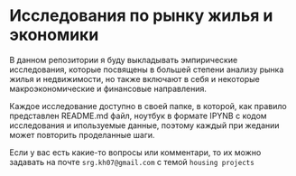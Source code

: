 # Исследования по рынку жилья и экономики
В данном репозитории я буду выкладывать эмпирические исследования, которые посвящены в большей степени анализу рынка жилья и недвижимости, но также включают в себя и некоторые макроэкономические и финансовые направления.


Каждое исследование доступно в своей папке, в которой, как правило представлен README.md файл, ноутбук в формате IPYNB с кодом исследования и ипользуемые данные, поэтому каждый при жедании может повторить проделанные шаги.


Если у вас есть какие-то вопросы или комментари, то их можно задавать на почтe `srg.kh07@gmail.com` с темой `housing projects`
